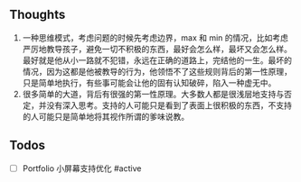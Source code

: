 ## Thoughts
1. 一种思维模式，考虑问题的时候先考虑边界，max 和 min 的情况，比如考虑严厉地教导孩子，避免一切不积极的东西，最好会怎么样，最坏又会怎么样。最好就是他从小一路就不犯错，永远在正确的道路上，完结他的一生。最坏的情况，因为这都是他被教导的行为，他领悟不了这些规则背后的第一性原理，只是简单地执行，有些事可能会让他的固有认知破碎，陷入一种虚无中。
2. 很多简单的大道，背后有很强的第一性原理。大多数人都是很浅层地支持与否定，并没有深入思考。支持的人可能只是看到了表面上很积极的东西，不支持的人可能只是简单地将其视作所谓的爹味说教。
## Todos
- [ ] Portfolio 小屏幕支持优化 #active 